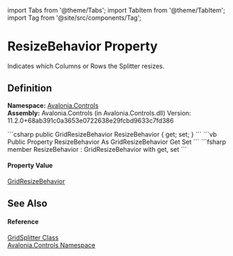 import Tabs from '@theme/Tabs'; 
import TabItem from '@theme/TabItem'; 
import Tag from '@site/src/components/Tag'; 

# ResizeBehavior Property


Indicates which Columns or Rows the Splitter resizes.



## Definition
**Namespace:** <a href="N_Avalonia_Controls">Avalonia.Controls</a>  
**Assembly:** Avalonia.Controls (in Avalonia.Controls.dll) Version: 11.2.0+68ab391c0a3653e0722638e29fcbd9633c7fd386

<Tabs groupId="api-code-preview">
<TabItem value="csharp" label="C#">
```csharp
public GridResizeBehavior ResizeBehavior { get; set; }
```
</TabItem>
<TabItem value="vb" label="VB">
```vb
Public Property ResizeBehavior As GridResizeBehavior
	Get
	Set
```
</TabItem>
<TabItem value="fsharp" label="F#">
```fsharp
member ResizeBehavior : GridResizeBehavior with get, set
```
</TabItem>
</Tabs>



#### Property Value
<a href="T_Avalonia_Controls_GridResizeBehavior">GridResizeBehavior</a>

## See Also


#### Reference
<a href="T_Avalonia_Controls_GridSplitter">GridSplitter Class</a>  
<a href="N_Avalonia_Controls">Avalonia.Controls Namespace</a>  

